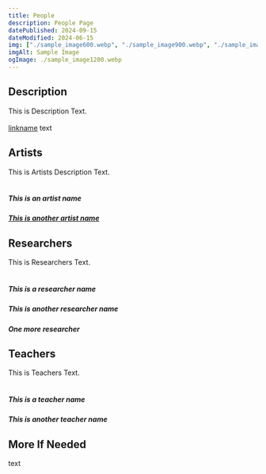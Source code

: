 ```yaml
---
title: People
description: People Page
datePublished: 2024-09-15
dateModified: 2024-06-15
img: ["./sample_image600.webp", "./sample_image900.webp", "./sample_image1200.webp"]
imgAlt: Sample Image
ogImage: ./sample_image1200.webp
---
```


## Description


This is Description Text.
<br />
<br />
[linkname](https://www.example.com) 
text

## Artists

This is Artists Description Text.
<br />
<br />

##### This is an artist name

##### [This is another artist name](https://fdffw)



## Researchers

This is Researchers Text.
<br />
<br />

##### This is a researcher name

##### This is another researcher name

##### One more researcher

## Teachers

This is Teachers Text.
<br />
<br />

##### This is a teacher name

##### This is another teacher name


## More If Needed

text
